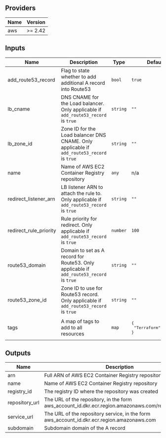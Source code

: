 ## Providers

| Name | Version |
|------|---------|
| aws | >= 2.42 |

## Inputs

| Name | Description | Type | Default | Required |
|------|-------------|------|---------|:-----:|
| add\_route53\_record | Flag to state whether to add additional A record into Route53 | `bool` | `true` | no |
| lb\_cname | DNS CNAME for the Load balancer. Only applicable if `add_route53_record` is `true` | `string` | `""` | no |
| lb\_zone\_id | Zone ID for the Load balancer DNS CNAME. Only applicable if `add_route53_record` is `true` | `string` | `""` | no |
| name | Name of AWS EC2 Container Registry repository | `any` | n/a | yes |
| redirect\_listener\_arn | LB listener ARN to attach the rule to. Only applicable if `add_route53_record` is `true` | `string` | `""` | no |
| redirect\_rule\_priority | Rule priority for redirect. Only applicable if `add_route53_record` is `true` | `number` | `100` | no |
| route53\_domain | Domain to set as A record for Route53. Only applicable if `add_route53_record` is `true` | `string` | `""` | no |
| route53\_zone\_id | Zone ID to use for Route53 record. Only applicable if `add_route53_record` is `true` | `string` | `""` | no |
| tags | A map of tags to add to all resources | `map` | <pre>{<br>  "Terraform": "true"<br>}<br></pre> | no |

## Outputs

| Name | Description |
|------|-------------|
| arn | Full ARN of AWS EC2 Container Registry repository |
| name | Name of AWS EC2 Container Registry repository |
| registry\_id | The registry ID where the repository was created |
| repository\_url | The URL of the repository, in the form aws\_account\_id.dkr.ecr.region.amazonaws.com/repositoryName |
| service\_url | The URL of the repository service, in the form aws\_account\_id.dkr.ecr.region.amazonaws.com |
| subdomain | Subdomain domain of the A record |

